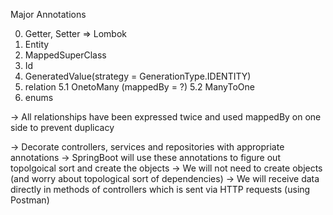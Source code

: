 Major Annotations

0. Getter, Setter => Lombok
1. Entity
2. MappedSuperClass
3. Id
4. GeneratedValue(strategy = GenerationType.IDENTITY)
5. relation
    5.1 OnetoMany (mappedBy = ?)
    5.2 ManyToOne
6. enums

-> All relationships have been expressed twice and used mappedBy on one side to prevent duplicacy


-> Decorate controllers, services and repositories with appropriate annotations
-> SpringBoot will use these annotations to figure out topolgoical sort and create the objects
-> We will not need to create objects (and worry about topological sort of dependencies)
-> We will receive data directly in methods of controllers which is sent via HTTP requests (using Postman)
